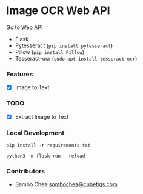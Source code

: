 # Image OCR Web API

Go to [Web API](https://ocr-web-api.heroku.ctdn.dev)

-   Flask
-   Pytesseract (`pip install pytesseract`)
-   Pillow (`pip install Pillow`)
-   Tesseract-ocr (`sudo apt install tesseract-ocr`)

### Features

-   [x] Image to Text

### TODO

-   [x] Extract Image to Text

### Local Development

```shell
pip install -r requirements.txt
```

```shell
python3 -m flask run --reload
```

### Contributors

-   Sambo Chea <sombochea@cubetiqs.com>
